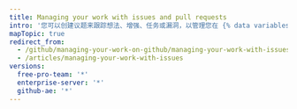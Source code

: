 ```yaml
---
title: Managing your work with issues and pull requests
intro: '您可以创建议题来跟踪想法、增强、任务或漏洞，以管理您在 {% data variables.product.product_name %} 上的工作。'
mapTopic: true
redirect_from:
  - /github/managing-your-work-on-github/managing-your-work-with-issues
  - /articles/managing-your-work-with-issues
versions:
  free-pro-team: '*'
  enterprise-server: '*'
  github-ae: '*'
---
```


